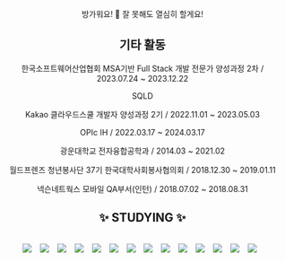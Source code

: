 <div align="center">

방가워요! 👋
잘 못해도 열심히 할게요!
</br>
<h2>기타 활동</h2>

한국소프트웨어산업협회 MSA기반 Full Stack 개발 전문가 양성과정 2차 / 2023.07.24 ~ 2023.12.22</p>
SQLD</p>
Kakao 클라우드스쿨 개발자 양성과정 2기 / 2022.11.01 ~ 2023.05.03</p>
OPIc IH / 2022.03.17 ~ 2024.03.17</p>
광운대학교 전자융합공학과 / 2014.03 ~ 2021.02</p>
월드프렌즈 청년봉사단 37기 한국대학사회봉사협의회 / 2018.12.30 ~ 2019.01.11</p>
넥슨네트웍스 모바일 QA부서(인턴) / 2018.07.02 ~ 2018.08.31</p>

<h2>✨ STUDYING ✨<h2>

<img src="https://img.shields.io/badge/html5-E34F26?style=for-the-badge&logo=html5&logoColor=white">
&nbsp;
<img src="https://img.shields.io/badge/CSS3-1572B6?style=for-the-badge&logo=css3&logoColor=white">
&nbsp;
<img src="https://img.shields.io/badge/java-007396?style=for-the-badge&logo=java&logoColor=white">
&nbsp;
<img src="https://img.shields.io/badge/SPRING-green?style=for-the-badge&logo=spring&logoColor=white">
&nbsp;
<img src="https://img.shields.io/badge/SPRING BOOT-brightgreen?style=for-the-badge&logo=springboot&logoColor=white">
&nbsp;
<img src="https://img.shields.io/badge/MariaDB-003545?style=for-the-badge&logo=mariadb&logoColor=white">
&nbsp;
<img src="https://img.shields.io/badge/github-181717?style=for-the-badge&logo=github&logoColor=white">
&nbsp;
<img src="https://img.shields.io/badge/amazonaws-232F3E?style=for-the-badge&logo=amazonaws&logoColor=white">
&nbsp;
<img src="https://img.shields.io/badge/Javascript-F7DF1E?style=for-the-badge&logo=javascript&logoColor=white">
&nbsp;
<img src="https://img.shields.io/badge/Jira-0052CC?style=for-the-badge&logo=jira&logoColor=white">
&nbsp;
<img src="https://img.shields.io/badge/Slack-4A154B?style=for-the-badge&logo=slack&logoColor=white">
&nbsp;
<img src="https://img.shields.io/badge/Oracle-F80000?style=for-the-badge&logo=oracle&logoColor=white">
&nbsp;
<img src="https://img.shields.io/badge/IntelliJIDEA-000000?style=for-the-badge&logo=intellijidea&logoColor=white">
&nbsp;
<img src="https://img.shields.io/badge/EclipseIDE-2C2255?style=for-the-badge&logo=eclipseide&logoColor=white">
&nbsp;
</br>

</div>
